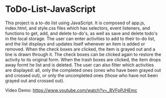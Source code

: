 # ToDo-List-JavaScript

This project is a to-do list using JavaScript. It is composed of app.js, index.html, and style.css files which has selectors, event listeners, and functions to get, add, and delete to-do's, as well as save and delete todo's in the local storage. The user can enter activities to add to their to-do list, and the list displays and updates itself whenever an item is added or removed. When the check boxes are clicked, the item is grayed out and a line is drawn through it. The check boxes can be clicked again to restore the activity to its original form. When the trash boxes are clicked, the item drops away formt he list and is deleted. The user can also filter which activities are displayed: all, only the completed ones (ones who have been grayed out and crossed out), or only the uncompleted ones (those who have not been grayed out and crossed out).

Video Demo: https://www.youtube.com/watch?v=_BVFpPJHEmc
